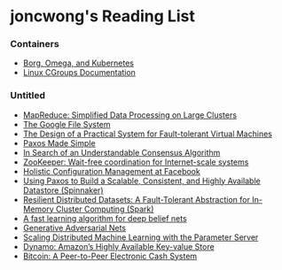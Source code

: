# joncwong's Reading List 

### Containers
- [Borg, Omega, and Kubernetes](https://storage.googleapis.com/pub-tools-public-publication-data/pdf/44843.pdf)
- [Linux CGroups Documentation](https://www.kernel.org/doc/Documentation/cgroup-v1/cgroups.txt)

### Untitled
- [MapReduce: Simplified Data Processing on Large Clusters](https://pdos.csail.mit.edu/6.824/papers/mapreduce.pdf)
- [The Google File System](https://pdos.csail.mit.edu/6.824/papers/gfs.pdf)
- [The Design of a Practical System for Fault-tolerant Virtual Machines](https://pdos.csail.mit.edu/6.824/papers/vm-ft.pdf)
- [Paxos Made Simple](https://lamport.azurewebsites.net/pubs/paxos-simple.pdf)
- [In Search of an Understandable Consensus Algorithm](https://pdos.csail.mit.edu/6.824/papers/raft-extended.pdf)
- [ZooKeeper: Wait-free coordination for Internet-scale systems](https://www.usenix.org/legacy/events/atc10/tech/full_papers/Hunt.pdf)
- [Holistic Configuration Management at Facebook](https://research.fb.com/wp-content/uploads/2016/11/holistic-configuration-management-at-facebook.pdf)
- [Using Paxos to Build a Scalable, Consistent,
and Highly Available Datastore (Spinnaker)](https://pdos.csail.mit.edu/6.824/papers/spinnaker.pdf)
- [Resilient Distributed Datasets: A Fault-Tolerant Abstraction for
In-Memory Cluster Computing (Spark)](https://pdos.csail.mit.edu/6.824/papers/zaharia-spark.pdf)
- [A fast learning algorithm for deep belief nets](https://www.cs.toronto.edu/~hinton/absps/fastnc.pdf)
- [Generative Adversarial Nets](https://papers.nips.cc/paper/5423-generative-adversarial-nets.pdf)
- [Scaling Distributed Machine Learning with the Parameter Server](https://pdos.csail.mit.edu/6.824/papers/parameter.pdf)
- [Dynamo: Amazon’s Highly Available Key-value Store](https://pdos.csail.mit.edu/6.824/papers/dynamo.pdf)
- [Bitcoin: A Peer-to-Peer Electronic Cash System](https://pdos.csail.mit.edu/6.824/papers/bitcoin.pdf)
